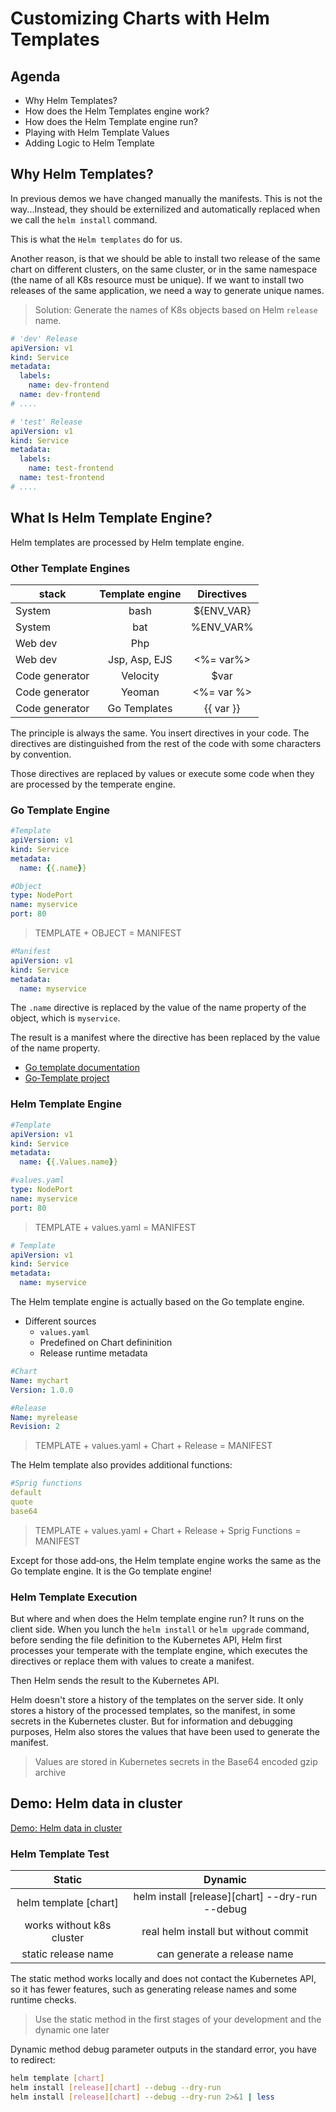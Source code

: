 # Customizing Charts with Helm Templates

## Agenda

* Why Helm Templates?
* How does the Helm Templates engine work?
* How does the Helm Template engine run?
* Playing with Helm Template Values
* Adding Logic to Helm Template

## Why Helm Templates?

In previous demos we have changed manually the manifests. This is not the way...Instead, they should be externilized and automatically replaced when we call the `helm install` command.

This is what the `Helm templates` do for us.

Another reason, is that we should be able to install two release of the same chart on different clusters, on the same cluster, or in the same namespace (the name of all K8s resource must be unique). If we want to install two releases of the same application, we need a way to generate unique names.

> Solution: Generate the names of K8s objects based on Helm `release` name.

```yaml
# 'dev' Release
apiVersion: v1
kind: Service
metadata: 
  labels:
    name: dev-frontend
  name: dev-frontend
# ....
```

```yaml
# 'test' Release
apiVersion: v1
kind: Service
metadata: 
  labels:
    name: test-frontend
  name: test-frontend
# ....
```

## What Is Helm Template Engine?

Helm templates are processed by Helm template engine.

### Other Template Engines

| stack          | Template engine |      Directives      |
| -------------- | :-------------: | :------------------: |
| System         |      bash       |      ${ENV_VAR}      |
| System         |       bat       |      %ENV_VAR%       |
| Web dev        |       Php       | <?php echo $title ?> |
| Web dev        |  Jsp, Asp, EJS  |      <%= var%>       |
| Code generator |    Velocity     |         $var         |
| Code generator |     Yeoman      |      <%= var %>      |
| Code generator |  Go Templates   |      {{ var }}       |


The principle is always the same. You insert directives in your code. The directives are distinguished from the rest of the code with some characters by convention. 

Those directives are replaced by values or execute some code when they are processed by the temperate engine. 

### Go Template Engine

```yaml
#Template
apiVersion: v1
kind: Service
metadata: 
  name: {{.name}}
```

```yaml
#Object
type: NodePort
name: myservice
port: 80
```

> TEMPLATE + OBJECT = MANIFEST

```yaml
#Manifest
apiVersion: v1
kind: Service
metadata: 
  name: myservice
```

The `.name` directive is replaced by the value of the name property of the object, which is `myservice`. 

The result is a manifest where the directive has been replaced by the value of the name property.

* [Go template documentation](http://golang.org/pkg/text/template)
* [Go‑Template project](http://github.com/phcollignon/Go-Template)

### Helm Template Engine

```yaml
#Template
apiVersion: v1
kind: Service
metadata: 
  name: {{.Values.name}}
```

```yaml
#values.yaml
type: NodePort
name: myservice
port: 80
```

> TEMPLATE + values.yaml = MANIFEST

```yaml
# Template
apiVersion: v1
kind: Service
metadata: 
  name: myservice
```

The Helm template engine is actually based on the Go template engine.

* Different sources
  * `values.yaml`
  * Predefined on Chart defininition
  * Release runtime metadata

```yaml
#Chart
Name: mychart
Version: 1.0.0
```

```yaml
#Release
Name: myrelease
Revision: 2
```

> TEMPLATE + values.yaml + Chart + Release = MANIFEST

The Helm template also provides additional functions:

```yaml
#Sprig functions
default
quote
base64
```

> TEMPLATE + values.yaml + Chart + Release + Sprig Functions = MANIFEST

Except for those add‑ons, the Helm template engine works the same as the Go template engine. It is the Go template engine!

### Helm Template Execution

But where and when does the Helm template engine run? It runs on the client side. When you lunch the `helm install` or `helm upgrade` command, before sending the file definition to the Kubernetes API, Helm first processes your temperate with the template engine, which executes the directives or replace them with values to create a manifest. 

Then Helm sends the result to the Kubernetes API. 

Helm doesn't store a history of the templates on the server side. It only stores a history of the processed templates, so the manifest, in some secrets in the Kubernetes cluster. But for information and debugging purposes, Helm also stores the values that have been used to generate the manifest.

> Values are stored in Kubernetes secrets in the Base64 encoded gzip archive

## Demo: Helm data in cluster

[Demo: Helm data in cluster](./01-helm-data/readme.md)

### Helm Template Test

|          Static           |                     Dynamic                     |
| :-----------------------: | :---------------------------------------------: |
|   helm template [chart]   | helm install [release][chart] --dry-run --debug |
| works without k8s cluster |      real helm install but without commit       |
|    static release name    |           can generate a release name           |

The static method works locally and does not contact the Kubernetes API, so it has fewer features, such as generating release names and some runtime checks.

> Use the static method in the first stages of your development and the dynamic one later

Dynamic method debug parameter outputs in the standard error, you have to redirect:

```bash
helm template [chart]
helm install [release][chart] --debug --dry-run
helm install [release][chart] --debug --dry-run 2>&1 | less
```